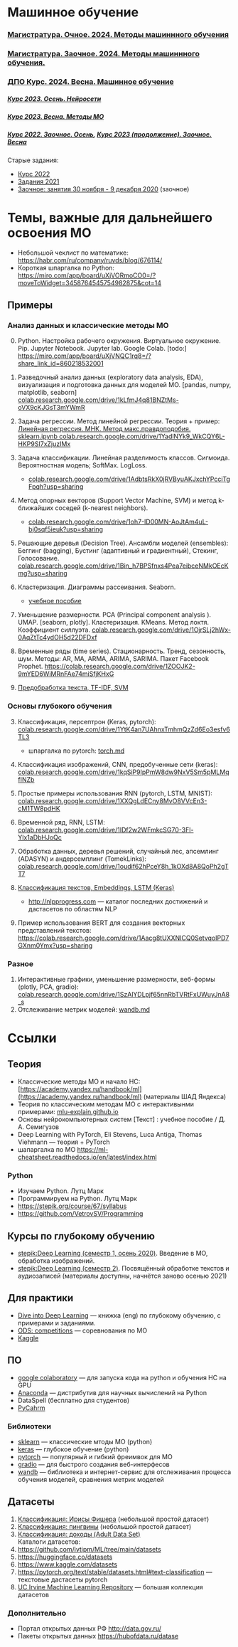 # Машинное обучение


### [Магистратура. Очное. 2024. Методы машиннного обучения](plans/2024_plan.md)
### [Магистратура. Заочное. 2024. Методы машиннного обучения.](plans/2024_distance.md)
### [ДПО Курс. 2024. Весна. Машинное обучение](plans/facultative_2024_ML.md)

##### [Курс 2023. Осень. Нейросети](plans/2023_NN.md)
##### [Курс 2023. Весна. Методы МО](ML/readme.md)
##### [Курс 2022. Заочное. Осень](dist/2022/fall.md), [Курс 2023 (продолжение). Заочное. Весна](dist/2023/plan_ivtm-21.md)

Старые задания:
- [Курс 2022](2022/readme.md)
- [Задания 2021](tasks/tasks.md)
- [Заочное: занятия 30 ноября - 9 декабря 2020](https://github.com/ivtipm/ML/blob/main/dist2020/lessons.md) (заочное)

# Темы, важные для дальнейшего освоения МО
- Небольшой чеклист по математике: https://habr.com/ru/company/ruvds/blog/676114/
- Короткая шпаргалка по Python: https://miro.com/app/board/uXjVORmoCO0=/?moveToWidget=3458764545754982875&cot=14


## Примеры
### Анализ данных и классические методы МО
0. Python. Настройка рабочего окружения. Виртуальное окружение. Pip. Jupyter Notebook. Jupyter lab. Google Colab. [todo:] https://miro.com/app/board/uXjVNQC1rq8=/?share_link_id=860218532001
1. Разведочный анализ данных (exploratory data analysis, EDA), визуализация и подготовка данных для моделей МО. [pandas, numpy, matplotlib, seaborn]
   [colab.research.google.com/drive/1kLfmJ4q81BNZtMs-oVX9cKJGsT3mYWmR](https://colab.research.google.com/drive/1kLfmJ4q81BNZtMs-oVX9cKJGsT3mYWmR?usp=sharing)
1. Задача регрессии. Метод линейной регрессии. Теория + пример: [Линейная регрессия. МНК. Метод макс.правдоподобия. sklearn.ipynb colab.research.google.com/drive/1YadlNYk9_WkCQY6L-HKP9SI7xZjuzIMx](https://colab.research.google.com/drive/1YadlNYk9_WkCQY6L-HKP9SI7xZjuzIMx?usp=sharing)
1. Задача классификации. Линейная разделимость классов. Сигмоида. Вероятностная модель; SoftMax. LogLoss. 
   - [colab.research.google.com/drive/1AdbtsRkX0jRVByuAKJxchYPcciTgFpqh?usp=sharing](https://colab.research.google.com/drive/1AdbtsRkX0jRVByuAKJxchYPcciTgFpqh?usp=sharing)
1. Метод опорных векторов (Support Vector Machine, SVM) и метод k-ближайших соседей (k-nearest neighbors).
   - [colab.research.google.com/drive/1oh7-ID00MN-AoJtAm4uL-bj0sqf5ieuk?usp=sharing](https://colab.research.google.com/drive/1oh7-ID00MN-AoJtAm4uL-bj0sqf5ieuk?usp=sharing)
2. Решающие деревья (Decision Tree). Ансамбли моделей (ensembles): Беггинг (bagging), Бустинг (адаптивный и градиентный), Стекинг, Голосование. [colab.research.google.com/drive/1Bin_h7BPSfnxs4Pea7eibceNMkOEcKmg?usp=sharing](https://colab.research.google.com/drive/1Bin_h7BPSfnxs4Pea7eibceNMkOEcKmg?usp=sharing)
3. Кластеризация. Диаграммы рассеивания. Seaborn.
    - [учебное пособие](https://raw.githubusercontent.com/ivtipm/ML/main/%D0%9C%D0%B0%D1%82%D0%B5%D0%BC%D0%B0%D1%82%D0%B8%D1%87%D0%B5%D1%81%D0%BA%D0%B8%D0%B5%20%D0%BC%D0%BE%D0%B4%D0%B5%D0%BB%D0%B8%20%D0%B8%20%D0%B2%D1%8B%D1%87%D0%B8%D1%81%D0%BB%D0%B8%D1%82%D0%B5%D0%BB%D1%8C%D0%BD%D1%8B%D0%B5%20%D0%BC%D0%B5%D1%82%D0%BE%D0%B4%D1%8B%20%D0%BE%D0%B1%D1%80%D0%B0%D0%B1%D0%BE%D1%82%D0%BA%D0%B8%20%D1%8D%D0%BA%D1%81%D0%BF%D0%B5%D1%80%D0%B8%D0%BC%D0%B5%D0%BD%D1%82%D0%B0%D0%BB%D1%8C%D0%BD%D1%8B%D1%85%20%D0%B4%D0%B0%D0%BD%D0%BD%D1%8B%D1%85.pdf#page=111)
4. Уменьшение размерности. PCA (Principal component analysis ). UMAP. [seaborn, plotly]. 
Кластеризация. KMeans. Метод локтя. Коэффициент силлуэта. [colab.research.google.com/drive/1OjrSLj2hWx-0AqZtTc4ydOH5d22DFDxf](https://colab.research.google.com/drive/1OjrSLj2hWx-0AqZtTc4ydOH5d22DFDxf)

5. Временные ряды (time series). Стационарность. Тренд, сезонность, шум. Методы: AR, MA, ARMA, ARIMA, SARIMA. Пакет Facebook Prophet. https://colab.research.google.com/drive/1ZOOJK2-9mYED6WiMRnFAe74miSfjKHxG

6. [Предобработка текста, TF-IDF, SVM](https://github.com/ivtipm/ML/blob/main/examples/text/text_preprocess.md)



### Основы глубокого обучения
3. Классификация, персептрон (Keras, pytorch): [colab.research.google.com/drive/1YtK4an7UAhnxTmhmQzZd6Eo3esfv6TL3](https://colab.research.google.com/drive/1YtK4an7UAhnxTmhmQzZd6Eo3esfv6TL3?usp=sharing)
    - шпаргалка по pytorch: [torch.md](torch.md)
4. Классификация изображений, CNN, предобученные сети (keras): [colab.research.google.com/drive/1kqSiP9IpPmW8dw9NxV5Sm5pMLMqfINZb](https://colab.research.google.com/drive/1kqSiP9IpPmW8dw9NxV5Sm5pMLMqfINZb?usp=sharing)


6. Простые примеры использования RNN (pytorch, LSTM, MNIST): [colab.research.google.com/drive/1XXQgLdECny8MvO8VVcEn3-cM1TW8pdHK](https://colab.research.google.com/drive/1XXQgLdECny8MvO8VVcEn3-cM1TW8pdHK?usp=sharing)
7. Временной ряд, RNN, LSTM: [colab.research.google.com/drive/1IDf2w2WFmkcSG70-3Fl-Ylx1aDbHJoQc](https://colab.research.google.com/drive/1IDf2w2WFmkcSG70-3Fl-Ylx1aDbHJoQc?usp=sharing)
8. Обработка данных, деревья решений, случайный лес, апсемлинг (ADASYN) и андерсемплинг (TomekLinks): [colab.research.google.com/drive/1oudif62hPceY8h_1kOXd8A8QoPh2gTT7](https://colab.research.google.com/drive/1oudif62hPceY8h_1kOXd8A8QoPh2gTT7?usp=sharing)

10. [Классификация текстов, Embeddings, LSTM (Keras)](https://github.com/ivtipm/ML/blob/main/examples/text/text_keras.md)
    - http://nlpprogress.com — каталог последних достижений и дастасетов по областям NLP 

11. Пример использования BERT для создания векторных представлений текстов: https://colab.research.google.com/drive/1Aacg8tUXXNICQ0SetvqoIPD7GXnm0Ymx?usp=sharing

### Разное
1. Интерактивные графики, уменьшение размерности, веб-формы (plotly, PCA, gradio): [colab.research.google.com/drive/1SzAlYDLpjf65nnRbTVRtFxUWuyJnA8_s](https://colab.research.google.com/drive/1SzAlYDLpjf65nnRbTVRtFxUWuyJnA8_s?usp=sharing)
5. Отслеживание метрик моделей: [wandb.md](wandb.md)






# Ссылки
## Теория
- Классические методы МО и начало НС: [https://academy.yandex.ru/handbook/ml](https://academy.yandex.ru/handbook/ml) (материалы ШАД Яндекса)
- Теория по классическим методам МО с интерактивынми примерами: [mlu-explain.github.io](https://mlu-explain.github.io/)
- Основы нейрокомпьютерных систем [Текст] : учебное пособие / Д. А. Семигузов
- Deep Learning with PyTorch, Eli Stevens, Luca Antiga, Thomas Viehmann — теория + PyTorch
- шапаргалка по МО https://ml-cheatsheet.readthedocs.io/en/latest/index.html

### Python
- Изучаем Python. Лутц Марк
- Программируем на Python. Лутц Марк
- https://stepik.org/course/67/syllabus
- https://github.com/VetrovSV/Programming

## Курсы по глубокому обучению
- [stepik:Deep Learning (семестр 1, осень 2020)](https://stepik.org/course/82177/promo). Введение в МО, обработка изображений.
- [stepik:Deep Learning (семестр 2)](https://stepik.org/course/65855/syllabus). Посвящённый обработке текстов и аудиозаписей (материалы доступны, начнётся заново осенью 2021)

## Для практики
- [Dive into Deep Learning](http://d2l.ai/index.html) — книжка (eng) по глубокому обучению, с примерами и заданиями.
- [ODS: competitions](http://d2l.ai/index.html) — соревнования по МО
- [Kaggle](https://www.kaggle.com/)

## ПО
- [google colaboratory](https://colab.research.google.com) — для запуска кода на python и обучения НС на GPU
- [Anaconda](https://www.anaconda.com/products/individual) — дистрибутив для научных вычислений на Python
- DataSpell (бесплатно для студентов)
- [PyCahrm](https://www.jetbrains.com/ru-ru/pycharm/download/)

### Библиотеки
- [sklearn](https://scikit-learn.org/stable/) — классические мтоды МО (python)
- [keras](https://keras.io/) — глубокое обучение (python)
- [pytorch](https://pytorch.org/) — популярный и гибкий фреимвок для МО
- [gradio](https://gradio.app/getting_started/) — для быстрого создания веб-интерфесов
- [wandb](https://wandb.ai/site) — библиотека и интернет-сервис для отслеживания процесса обучения моделей, сравнения метрик моделей

## Датасеты
1. [Классификация: Ирисы Фишера](https://archive.ics.uci.edu/ml/datasets/iris) (небольшой простой датасет)
2. [Классификация: пингвины](https://github.com/allisonhorst/palmerpenguins) (небольшой простой датасет)
3. [Классификация: доходы (Adult Data Set)](https://archive.ics.uci.edu/ml/datasets/adult)\
Каталоги датасетов:
5. https://github.com/ivtipm/ML/tree/main/datasets
6. https://huggingface.co/datasets
7. https://www.kaggle.com/datasets
8. https://pytorch.org/text/stable/datasets.html#text-classification — текстовые дастасеты pytorch
9. [UC Irvine Machine Learning Repository](https://archive.ics.uci.edu/ml/index.php) — большая коллекция датасетов

### Дополнительно
- Портал открытых данных РФ http://data.gov.ru/
- Пакеты открытых данных https://hubofdata.ru/datase
